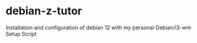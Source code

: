 # debian-z-tutor
Installation and configuration of debian 12 with my personal Debian/i3-wm Setup Script
